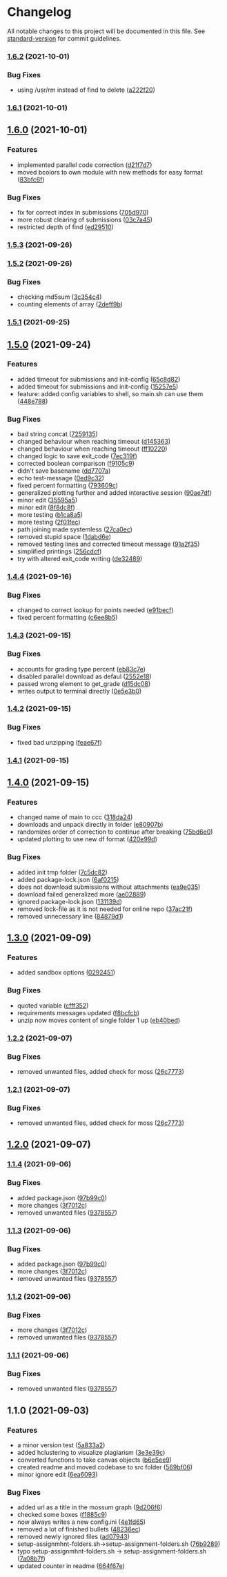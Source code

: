 # Changelog

All notable changes to this project will be documented in this file. See [standard-version](https://github.com/conventional-changelog/standard-version) for commit guidelines.

### [1.6.2](https://github.com/jakob1379/Canvas-Code-Correction/compare/v1.6.1...v1.6.2) (2021-10-01)


### Bug Fixes

* using /usr/rm instead of find to delete ([a222f20](https://github.com/jakob1379/Canvas-Code-Correction/commits/a222f20b36c2f97eed025131411c1fcd786af0c3))

### [1.6.1](https://github.com/jakob1379/Canvas-Code-Correction/compare/v1.6.0...v1.6.1) (2021-10-01)

## [1.6.0](https://github.com/jakob1379/Canvas-Code-Correction/compare/v1.5.3...v1.6.0) (2021-10-01)


### Features

* implemented parallel code correction ([d21f7d7](https://github.com/jakob1379/Canvas-Code-Correction/commits/d21f7d733f587d7254210a8b9066f30ebca92a5e))
* moved bcolors to own module with new methods for easy format ([83bfc6f](https://github.com/jakob1379/Canvas-Code-Correction/commits/83bfc6fcc00c5fb4a71830dce03bb58ab45618ef))


### Bug Fixes

* fix for correct index in submissions ([705d970](https://github.com/jakob1379/Canvas-Code-Correction/commits/705d970e918223ef1cb0e9785465084f47c909dc))
* more robust clearing of submissions ([03c7a45](https://github.com/jakob1379/Canvas-Code-Correction/commits/03c7a459185504d612098a689763fe0e7eac35d6))
* restricted depth of find ([ed29510](https://github.com/jakob1379/Canvas-Code-Correction/commits/ed29510c9a2946515987279745eebbb0718c697a))

### [1.5.3](https://github.com/jakob1379/Canvas-Code-Correction/compare/v1.5.2...v1.5.3) (2021-09-26)

### [1.5.2](https://github.com/jakob1379/Canvas-Code-Correction/compare/v1.5.1...v1.5.2) (2021-09-26)


### Bug Fixes

* checking md5sum ([3c354c4](https://github.com/jakob1379/Canvas-Code-Correction/commits/3c354c4b0b30dfc47dc4ecc65e8b4c763e6473fe))
* counting elements of array ([2deff9b](https://github.com/jakob1379/Canvas-Code-Correction/commits/2deff9b62f96a8847a2cc58c704d3367c95165e1))

### [1.5.1](https://github.com/jakob1379/Canvas-Code-Correction/compare/v1.5.0...v1.5.1) (2021-09-25)

## [1.5.0](https://github.com/jakob1379/Canvas-Code-Correction/compare/v1.4.4...v1.5.0) (2021-09-24)


### Features

* added timeout for submissions and init-config ([65c8d82](https://github.com/jakob1379/Canvas-Code-Correction/commits/65c8d82ad3e0ae684d303cc6c3ce5da3ca0b13c5))
* added timeout for submissions and init-config ([15257e5](https://github.com/jakob1379/Canvas-Code-Correction/commits/15257e5b73d7bdfe10489fab05f60a29f25f44d7))
* feature: added config variables to shell, so main.sh can use them ([448e788](https://github.com/jakob1379/Canvas-Code-Correction/commits/448e78899d304fb432bad06cba3649b42fbd4fd9))


### Bug Fixes

* bad string concat ([7259135](https://github.com/jakob1379/Canvas-Code-Correction/commits/7259135e76df84823c7b0c44cfccbaab0c204165))
* changed behaviour when reaching timeout ([d145363](https://github.com/jakob1379/Canvas-Code-Correction/commits/d1453637865bb4cfea9beac2acca7b4dca896972))
* changed behaviour when reaching timeout ([ff10220](https://github.com/jakob1379/Canvas-Code-Correction/commits/ff102204d6a2dcfd9a0eab088f7c6c7f0a4a2b82))
* changed logic to save exit_code ([7ec319f](https://github.com/jakob1379/Canvas-Code-Correction/commits/7ec319ff4ba33140ab6ac044b6ef0f4ddd6aea6c))
* corrected boolean comparison ([f9105c9](https://github.com/jakob1379/Canvas-Code-Correction/commits/f9105c9d90be9b6164e358197c7dd52901c49efe))
* didn't save basename ([dd7707a](https://github.com/jakob1379/Canvas-Code-Correction/commits/dd7707a15215487ed54302b24a03d40f475cb8f5))
* echo test-message ([0ed9c32](https://github.com/jakob1379/Canvas-Code-Correction/commits/0ed9c3299650365db61cfc393475c2a4fa80b17a))
* fixed percent formatting ([793609c](https://github.com/jakob1379/Canvas-Code-Correction/commits/793609c4ec493099d1726fd7c6240f8051b8d3d1))
* generalized plotting further and added interactive session ([90ae7df](https://github.com/jakob1379/Canvas-Code-Correction/commits/90ae7dfbe9c2a4199551c28c16db2dc8c70da017))
* minor edit ([35595a5](https://github.com/jakob1379/Canvas-Code-Correction/commits/35595a5f898a86a39eac814576d37026e0b680c7))
* minor edit ([8f8dc8f](https://github.com/jakob1379/Canvas-Code-Correction/commits/8f8dc8f8e4ee723adcdb8d883520a201a43eef4d))
* more testing ([b1ca8a5](https://github.com/jakob1379/Canvas-Code-Correction/commits/b1ca8a5b106ecc5e9049f4ec662e743a55e74923))
* more testing ([2f01fec](https://github.com/jakob1379/Canvas-Code-Correction/commits/2f01fec6756513259773d7be63c7da259a205b86))
* path joining made systemless ([27ca0ec](https://github.com/jakob1379/Canvas-Code-Correction/commits/27ca0eccb1fb3d9464c0e218e32f3935bb0fbdf7))
* removed stupid space ([1dabd6e](https://github.com/jakob1379/Canvas-Code-Correction/commits/1dabd6ecc54f5fe0329d49929401115fe4a0132c))
* removed testing lines and corrected timeout message ([91a2f35](https://github.com/jakob1379/Canvas-Code-Correction/commits/91a2f3561c47004bd30f0c4dbddfd1b1da65f838))
* simplified printings ([256cdcf](https://github.com/jakob1379/Canvas-Code-Correction/commits/256cdcf4fcf454f9b105d2a9b989d572f1996d17))
* try with altered exit_code writing ([de32489](https://github.com/jakob1379/Canvas-Code-Correction/commits/de32489549a67d861130c3753da79bf842d6e587))

### [1.4.4](https://github.com/jakob1379/Canvas-Code-Correction/compare/v1.4.3...v1.4.4) (2021-09-16)


### Bug Fixes

* changed to correct lookup for points needed ([e91becf](https://github.com/jakob1379/Canvas-Code-Correction/commits/e91becf916affb6af4df9d4fc9f5e91baaa30db3))
* fixed percent formatting ([c6ee8b5](https://github.com/jakob1379/Canvas-Code-Correction/commits/c6ee8b552938d537efe01281b50c06ba217e49c4))

### [1.4.3](https://github.com/jakob1379/Canvas-Code-Correction/compare/v1.4.2...v1.4.3) (2021-09-15)


### Bug Fixes

* accounts for grading type percent ([eb83c7e](https://github.com/jakob1379/Canvas-Code-Correction/commits/eb83c7e0372767ff695e999998c67a0975e4a721))
* disabled parallel download as defaul ([2552e18](https://github.com/jakob1379/Canvas-Code-Correction/commits/2552e187668240ae23c6247a101f075b0096b576))
* passed wrong element to get_grade ([d15dc08](https://github.com/jakob1379/Canvas-Code-Correction/commits/d15dc08bd2d4fa96c404ffc924f67423b9cb12e3))
* writes output to terminal directly ([0e5e3b0](https://github.com/jakob1379/Canvas-Code-Correction/commits/0e5e3b030720c3535ad7bb9fafbd998d86485b05))

### [1.4.2](https://github.com/jakob1379/Canvas-Code-Correction/compare/v1.4.0...v1.4.2) (2021-09-15)


### Bug Fixes

* fixed bad unzipping ([feae67f](https://github.com/jakob1379/Canvas-Code-Correction/commits/feae67f94ab020af900e686591ee6d2d83120e99))

### [1.4.1](https://github.com/jakob1379/Canvas-Code-Correction/compare/v1.4.0...v1.4.1) (2021-09-15)

## [1.4.0](https://github.com/jakob1379/Canvas-Code-Correction/compare/v1.3.0...v1.4.0) (2021-09-15)


### Features

* changed name of main to ccc ([318da24](https://github.com/jakob1379/Canvas-Code-Correction/commits/318da244734bbd2917f09a59247f01d67f4dec1a))
* downloads and unpack directly in folder ([e80907b](https://github.com/jakob1379/Canvas-Code-Correction/commits/e80907be0550fb05a47c4339db5236222ca483fa))
* randomizes order of correction to continue after breaking ([75bd6e0](https://github.com/jakob1379/Canvas-Code-Correction/commits/75bd6e0fe66ba05339553a7d7837dc7f8d202aff))
* updated plotting to use new df format ([420e99d](https://github.com/jakob1379/Canvas-Code-Correction/commits/420e99d79b00c23919277287b86cc179cab2b5f2))


### Bug Fixes

* added init tmp folder ([7c5dc82](https://github.com/jakob1379/Canvas-Code-Correction/commits/7c5dc82112341baab9e145428bf83beb73dc27fa))
* added package-lock.json ([6af0215](https://github.com/jakob1379/Canvas-Code-Correction/commits/6af02154384fee9327b17c46fd901b9b18bf36dd))
* does not download submissions without attachments ([ea9e035](https://github.com/jakob1379/Canvas-Code-Correction/commits/ea9e035d34a095de46c8ff7bfe62b910e5def3fd))
* download failed generalized more ([ae02889](https://github.com/jakob1379/Canvas-Code-Correction/commits/ae02889f900c269efdf1a78365fb7df9f452fe36))
* ignored package-lock.json ([131139d](https://github.com/jakob1379/Canvas-Code-Correction/commits/131139dcf1196aed8b8986e83615265688479e85))
* removed lock-file as it is not needed for online repo ([37ac21f](https://github.com/jakob1379/Canvas-Code-Correction/commits/37ac21f3f3654aef91e9aafe36162ee43c68f22d))
* removed unnecessary line ([84879d1](https://github.com/jakob1379/Canvas-Code-Correction/commits/84879d1e9981424e8e74faa300af06545ee1598e))

## [1.3.0](https://github.com/jakob1379/Canvas-Code-Correction/compare/v1.2.2...v1.3.0) (2021-09-09)


### Features

* added sandbox options ([0292451](https://github.com/jakob1379/Canvas-Code-Correction/commits/029245139e6750433c4b0cb8fc35fe347d5aea32))


### Bug Fixes

* quoted variable ([cfff352](https://github.com/jakob1379/Canvas-Code-Correction/commits/cfff35221a61da3ef118651499d6768a9fc7ea0f))
* requirements messages updated ([f8bcfcb](https://github.com/jakob1379/Canvas-Code-Correction/commits/f8bcfcbc1224ab3fbe32688194b4fd12c39b5663))
* unzip now moves content of single folder 1 up ([eb40bed](https://github.com/jakob1379/Canvas-Code-Correction/commits/eb40bed20fac0d459d9438becea1bcb90ffd7b8a))

### [1.2.2](https://github.com/jakob1379/Canvas-Code-Correction/compare/v1.2.0...v1.2.2) (2021-09-07)


### Bug Fixes

* removed unwanted files, added check for moss ([26c7773](https://github.com/jakob1379/Canvas-Code-Correction/commits/26c777383c7b1173c31634569fb25cff30c3cf57))

### [1.2.1](https://github.com/jakob1379/Canvas-Code-Correction/compare/v1.2.0...v1.2.1) (2021-09-07)


### Bug Fixes

* removed unwanted files, added check for moss ([26c7773](https://github.com/jakob1379/Canvas-Code-Correction/commits/26c777383c7b1173c31634569fb25cff30c3cf57))

## [1.2.0](https://github.com/jakob1379/Canvas-Code-Correction/compare/v1.1.4...v1.2.0) (2021-09-07)

### [1.1.4](https://github.com/jakob1379/Canvas-Code-Correction/compare/v1.1.0...v1.1.4) (2021-09-06)


### Bug Fixes

* added package.json ([97b99c0](https://github.com/jakob1379/Canvas-Code-Correction/commits/97b99c031c753b27c464dd00c7aaf07721a2b291))
* more changes ([3f7012c](https://github.com/jakob1379/Canvas-Code-Correction/commits/3f7012c1c8504d3a70f076447e85aa386b6c771a))
* removed unwanted files ([9378557](https://github.com/jakob1379/Canvas-Code-Correction/commits/9378557fb24973ff97c04e161fcd473c6a08ac89))

### [1.1.3](https://github.com/jakob1379/Canvas-Code-Correction/compare/v1.1.0...v1.1.3) (2021-09-06)


### Bug Fixes

* added package.json ([97b99c0](https://github.com/jakob1379/Canvas-Code-Correction/commits/97b99c031c753b27c464dd00c7aaf07721a2b291))
* more changes ([3f7012c](https://github.com/jakob1379/Canvas-Code-Correction/commits/3f7012c1c8504d3a70f076447e85aa386b6c771a))
* removed unwanted files ([9378557](https://github.com/jakob1379/Canvas-Code-Correction/commits/9378557fb24973ff97c04e161fcd473c6a08ac89))

### [1.1.2](https://github.com/jakob1379/Canvas-Code-Correction/compare/v1.1.0...v1.1.2) (2021-09-06)


### Bug Fixes

* more changes ([3f7012c](https://github.com/jakob1379/Canvas-Code-Correction/commits/3f7012c1c8504d3a70f076447e85aa386b6c771a))
* removed unwanted files ([9378557](https://github.com/jakob1379/Canvas-Code-Correction/commits/9378557fb24973ff97c04e161fcd473c6a08ac89))

### [1.1.1](https://github.com/jakob1379/Canvas-Code-Correction/compare/v1.1.0...v1.1.1) (2021-09-06)


### Bug Fixes

* removed unwanted files ([9378557](https://github.com/jakob1379/Canvas-Code-Correction/commits/9378557fb24973ff97c04e161fcd473c6a08ac89))

## 1.1.0 (2021-09-03)


### Features

* a minor version test ([5a833a2](https://github.com/jakob1379/Canvas-Code-Correction/commits/5a833a2a4fa928010b3f21082ade0b89dac3aee6))
* added hclustering to visualize plagiarism ([3e3e39c](https://github.com/jakob1379/Canvas-Code-Correction/commits/3e3e39c1130709d267fb1e649ae8f27902abbb21))
* converted functions to take canvas objects ([b6e5ee9](https://github.com/jakob1379/Canvas-Code-Correction/commits/b6e5ee99370cd4066465c343d24d8bd10a118c58))
* created readme and moved codebase to src folder ([569bf06](https://github.com/jakob1379/Canvas-Code-Correction/commits/569bf066d756e47e2346b4d9b3fdb260765697d5))
* minor ignore edit ([6ea6093](https://github.com/jakob1379/Canvas-Code-Correction/commits/6ea60937177996427001591ecb3dc3dbe2744353))


### Bug Fixes

* added url as a title in the mossum graph ([9d206f6](https://github.com/jakob1379/Canvas-Code-Correction/commits/9d206f6677b21f0aa4179e0a8715f389d7518c28))
* checked some boxes ([f1885c9](https://github.com/jakob1379/Canvas-Code-Correction/commits/f1885c95b1d7b291bae25e5a170564ac42a13746))
* now always writes a new config.ini ([4e1fd65](https://github.com/jakob1379/Canvas-Code-Correction/commits/4e1fd652c563a2d5d2368bd7371ca9f0221fb9d9))
* removed a lot of finished bullets ([48236ec](https://github.com/jakob1379/Canvas-Code-Correction/commits/48236ecdd7ab1d4df18c50819575e2d95c9241c4))
* removed newly ignored files ([ad07943](https://github.com/jakob1379/Canvas-Code-Correction/commits/ad0794383c896d918e3c53df29a7cea747039896))
* setup-assignmhnt-folders.sh->setup-assignment-folders.sh ([76b9289](https://github.com/jakob1379/Canvas-Code-Correction/commits/76b9289ea33df736c53671da338140cb8d5ee525))
* typo setup-assignmhnt-folders.sh -> setup-assignment-folders.sh ([7a08b7f](https://github.com/jakob1379/Canvas-Code-Correction/commits/7a08b7f2a86ea984e4d9e154215a69ca16d90235))
* updated counter in readme ([664f67e](https://github.com/jakob1379/Canvas-Code-Correction/commits/664f67eb7f9dc96021cbdbadd178ca880d3075e8))
